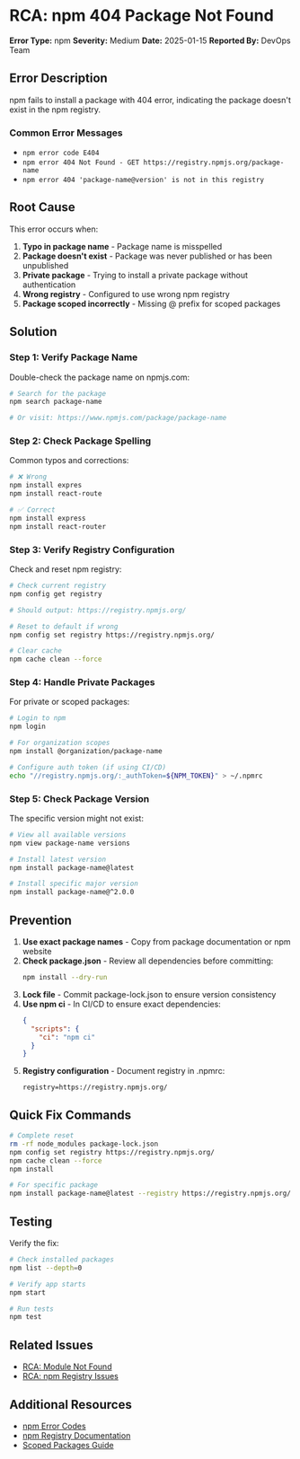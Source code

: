 # RCA: npm 404 Package Not Found

**Error Type:** npm
**Severity:** Medium
**Date:** 2025-01-15
**Reported By:** DevOps Team

## Error Description

npm fails to install a package with 404 error, indicating the package doesn't exist in the npm registry.

### Common Error Messages
- `npm error code E404`
- `npm error 404 Not Found - GET https://registry.npmjs.org/package-name`
- `npm error 404 'package-name@version' is not in this registry`

## Root Cause

This error occurs when:
1. **Typo in package name** - Package name is misspelled
2. **Package doesn't exist** - Package was never published or has been unpublished
3. **Private package** - Trying to install a private package without authentication
4. **Wrong registry** - Configured to use wrong npm registry
5. **Package scoped incorrectly** - Missing @ prefix for scoped packages

## Solution

### Step 1: Verify Package Name

Double-check the package name on npmjs.com:

```bash
# Search for the package
npm search package-name

# Or visit: https://www.npmjs.com/package/package-name
```

### Step 2: Check Package Spelling

Common typos and corrections:

```bash
# ❌ Wrong
npm install expres
npm install react-route

# ✅ Correct
npm install express
npm install react-router
```

### Step 3: Verify Registry Configuration

Check and reset npm registry:

```bash
# Check current registry
npm config get registry

# Should output: https://registry.npmjs.org/

# Reset to default if wrong
npm config set registry https://registry.npmjs.org/

# Clear cache
npm cache clean --force
```

### Step 4: Handle Private Packages

For private or scoped packages:

```bash
# Login to npm
npm login

# For organization scopes
npm install @organization/package-name

# Configure auth token (if using CI/CD)
echo "//registry.npmjs.org/:_authToken=${NPM_TOKEN}" > ~/.npmrc
```

### Step 5: Check Package Version

The specific version might not exist:

```bash
# View all available versions
npm view package-name versions

# Install latest version
npm install package-name@latest

# Install specific major version
npm install package-name@^2.0.0
```

## Prevention

1. **Use exact package names** - Copy from package documentation or npm website
2. **Check package.json** - Review all dependencies before committing:
   ```bash
   npm install --dry-run
   ```
3. **Lock file** - Commit package-lock.json to ensure version consistency
4. **Use npm ci** - In CI/CD to ensure exact dependencies:
   ```json
   {
     "scripts": {
       "ci": "npm ci"
     }
   }
   ```
5. **Registry configuration** - Document registry in .npmrc:
   ```
   registry=https://registry.npmjs.org/
   ```

## Quick Fix Commands

```bash
# Complete reset
rm -rf node_modules package-lock.json
npm config set registry https://registry.npmjs.org/
npm cache clean --force
npm install

# For specific package
npm install package-name@latest --registry https://registry.npmjs.org/
```

## Testing

Verify the fix:

```bash
# Check installed packages
npm list --depth=0

# Verify app starts
npm start

# Run tests
npm test
```

## Related Issues

- [RCA: Module Not Found](./module-not-found-rca.md)
- [RCA: npm Registry Issues](./npm-registry-rca.md)

## Additional Resources

- [npm Error Codes](https://docs.npmjs.com/cli/v9/using-npm/errors)
- [npm Registry Documentation](https://docs.npmjs.com/cli/v9/using-npm/registry)
- [Scoped Packages Guide](https://docs.npmjs.com/cli/v9/using-npm/scope)
